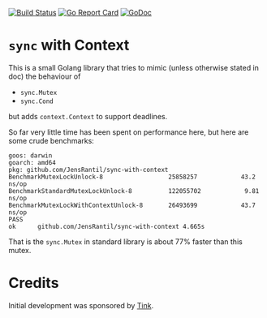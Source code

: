 [![Build Status](https://secure.travis-ci.org/JensRantil/go-sync.png?branch=master)](http://travis-ci.org/JensRantil/go-sync) [![Go Report Card](https://goreportcard.com/badge/github.com/JensRantil/go-sync)](https://goreportcard.com/report/github.com/JensRantil/go-sync) [![GoDoc](https://godoc.org/github.com/JensRantil/go-sync?status.svg)](https://godoc.org/github.com/JensRantil/go-sync)

`sync` with Context
===================
This is a small Golang library that tries to mimic (unless otherwise stated in
doc) the behaviour of

 * `sync.Mutex`
 * `sync.Cond`

but adds `context.Context` to support deadlines.

So far very little time has been spent on performance here, but here are some
crude benchmarks:

```
goos: darwin
goarch: amd64
pkg: github.com/JensRantil/sync-with-context
BenchmarkMutexLockUnlock-8              	25858257	        43.2 ns/op
BenchmarkStandardMutexLockUnlock-8      	122055702	         9.81 ns/op
BenchmarkMutexLockWithContextUnlock-8   	26493699	        43.7 ns/op
PASS
ok  	github.com/JensRantil/sync-with-context	4.665s
```
That is the `sync.Mutex` in standard library is about 77% faster than this mutex.

Credits
=======
Initial development was sponsored by [Tink](http://github.com/tink-ab).

